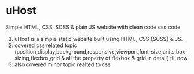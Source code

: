 # uHost
Simple HTML, CSS, SCSS &amp; plain JS website with clean code css code

1. uHost is a simple static website built using HTML, CSS (SCSS) & JS.
2. covered css related topic (position,display,background,responsive,viewport,font-size,units,box-sizing,flexbox,grid & all the property of flexbox & grid in detail) till now
3. also covered minor topic realted to css
